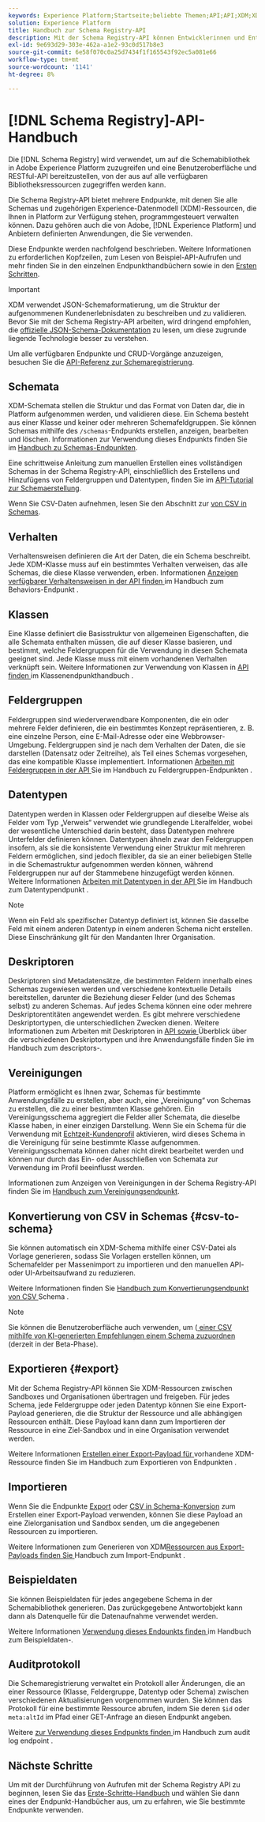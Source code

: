 ```yaml
---
keywords: Experience Platform;Startseite;beliebte Themen;API;API;XDM;XDM-System;Experience-Datenmodell;Experience-Datenmodell;Experience-Datenmodell;Datenmodell;Datenmodell;Schemaregistrierung;Schemaregistrierung;
solution: Experience Platform
title: Handbuch zur Schema Registry-API
description: Mit der Schema Registry-API können Entwicklerinnen und Entwickler alle Schemas und zugehörigen Experience-Datenmodell (XDM)-Ressourcen in Adobe Experience Platform programmgesteuert verwalten. In diesem Handbuch erfahren Sie, wie Sie wichtige Vorgänge mit der API durchführen.
exl-id: 9e693d29-303e-462a-a1e2-93c0d517b8e3
source-git-commit: 6e58f070c0a25d7434f1f165543f92ec5a081e66
workflow-type: tm+mt
source-wordcount: '1141'
ht-degree: 8%

---
```


# [!DNL Schema Registry]-API-Handbuch

Die [!DNL Schema Registry] wird verwendet, um auf die Schemabibliothek in Adobe Experience Platform zuzugreifen und eine Benutzeroberfläche und RESTful-API bereitzustellen, von der aus auf alle verfügbaren Bibliotheksressourcen zugegriffen werden kann.

Die Schema Registry-API bietet mehrere Endpunkte, mit denen Sie alle Schemas und zugehörigen Experience-Datenmodell (XDM)-Ressourcen, die Ihnen in Platform zur Verfügung stehen, programmgesteuert verwalten können. Dazu gehören auch die von Adobe, [!DNL Experience Platform] und Anbietern definierten Anwendungen, die Sie verwenden.

Diese Endpunkte werden nachfolgend beschrieben. Weitere Informationen zu erforderlichen Kopfzeilen, zum Lesen von Beispiel-API-Aufrufen und mehr finden Sie in den einzelnen Endpunkthandbüchern sowie in den [Ersten Schritten](./getting-started.md).

>[!IMPORTANT]
>
>XDM verwendet JSON-Schemaformatierung, um die Struktur der aufgenommenen Kundenerlebnisdaten zu beschreiben und zu validieren. Bevor Sie mit der Schema Registry-API arbeiten, wird dringend empfohlen, die [offizielle JSON-Schema-Dokumentation](https://json-schema.org/) zu lesen, um diese zugrunde liegende Technologie besser zu verstehen.

Um alle verfügbaren Endpunkte und CRUD-Vorgänge anzuzeigen, besuchen Sie die [API-Referenz zur Schemaregistrierung](https://www.adobe.io/experience-platform-apis/references/schema-registry/).

## Schemata

XDM-Schemata stellen die Struktur und das Format von Daten dar, die in Platform aufgenommen werden, und validieren diese. Ein Schema besteht aus einer Klasse und keiner oder mehreren Schemafeldgruppen. Sie können Schemas mithilfe des `/schemas`-Endpunkts erstellen, anzeigen, bearbeiten und löschen. Informationen zur Verwendung dieses Endpunkts finden Sie im [Handbuch zu Schemas-Endpunkten](./schemas.md).

Eine schrittweise Anleitung zum manuellen Erstellen eines vollständigen Schemas in der Schema Registry-API, einschließlich des Erstellens und Hinzufügens von Feldergruppen und Datentypen, finden Sie im [API-Tutorial zur Schemaerstellung](../tutorials/create-schema-api.md).

Wenn Sie CSV-Daten aufnehmen, lesen Sie den Abschnitt zur [ von CSV in Schemas](#csv-to-schema).

## Verhalten

Verhaltensweisen definieren die Art der Daten, die ein Schema beschreibt. Jede XDM-Klasse muss auf ein bestimmtes Verhalten verweisen, das alle Schemas, die diese Klasse verwenden, erben. Informationen [ Anzeigen verfügbarer Verhaltensweisen in der API finden ](./behaviors.md) im Handbuch zum Behaviors-Endpunkt .

## Klassen

Eine Klasse definiert die Basisstruktur von allgemeinen Eigenschaften, die alle Schemata enthalten müssen, die auf dieser Klasse basieren, und bestimmt, welche Feldergruppen für die Verwendung in diesen Schemata geeignet sind. Jede Klasse muss mit einem vorhandenen Verhalten verknüpft sein. Weitere Informationen zur Verwendung von Klassen in [ API finden ](./classes.md) im Klassenendpunkthandbuch .

## Feldergruppen

Feldergruppen sind wiederverwendbare Komponenten, die ein oder mehrere Felder definieren, die ein bestimmtes Konzept repräsentieren, z. B. eine einzelne Person, eine E-Mail-Adresse oder eine Webbrowser-Umgebung. Feldergruppen sind je nach dem Verhalten der Daten, die sie darstellen (Datensatz oder Zeitreihe), als Teil eines Schemas vorgesehen, das eine kompatible Klasse implementiert. Informationen [ Arbeiten mit Feldergruppen in der API ](./field-groups.md) Sie im Handbuch zu Feldergruppen-Endpunkten .

## Datentypen

Datentypen werden in Klassen oder Feldergruppen auf dieselbe Weise als Felder vom Typ „Verweis“ verwendet wie grundlegende Literalfelder, wobei der wesentliche Unterschied darin besteht, dass Datentypen mehrere Unterfelder definieren können. Datentypen ähneln zwar den Feldergruppen insofern, als sie die konsistente Verwendung einer Struktur mit mehreren Feldern ermöglichen, sind jedoch flexibler, da sie an einer beliebigen Stelle in die Schemastruktur aufgenommen werden können, während Feldergruppen nur auf der Stammebene hinzugefügt werden können. Weitere Informationen [ Arbeiten mit Datentypen in der API ](./data-types.md) Sie im Handbuch zum Datentypendpunkt .

>[!NOTE]
>
>Wenn ein Feld als spezifischer Datentyp definiert ist, können Sie dasselbe Feld mit einem anderen Datentyp in einem anderen Schema nicht erstellen. Diese Einschränkung gilt für den Mandanten Ihrer Organisation.

## Deskriptoren

Deskriptoren sind Metadatensätze, die bestimmten Feldern innerhalb eines Schemas zugewiesen werden und verschiedene kontextuelle Details bereitstellen, darunter die Beziehung dieser Felder (und des Schemas selbst) zu anderen Schemas. Auf jedes Schema können eine oder mehrere Deskriptorentitäten angewendet werden. Es gibt mehrere verschiedene Deskriptortypen, die unterschiedlichen Zwecken dienen. Weitere Informationen zum Arbeiten mit Deskriptoren in [ API sowie ](./descriptors.md) Überblick über die verschiedenen Deskriptortypen und ihre Anwendungsfälle finden Sie im Handbuch zum descriptors-.

## Vereinigungen

Platform ermöglicht es Ihnen zwar, Schemas für bestimmte Anwendungsfälle zu erstellen, aber auch, eine „Vereinigung“ von Schemas zu erstellen, die zu einer bestimmten Klasse gehören. Ein Vereinigungsschema aggregiert die Felder aller Schemata, die dieselbe Klasse haben, in einer einzigen Darstellung. Wenn Sie ein Schema für die Verwendung mit [Echtzeit-Kundenprofil](../../profile/home.md) aktivieren, wird dieses Schema in die Vereinigung für seine bestimmte Klasse aufgenommen. Vereinigungsschemata können daher nicht direkt bearbeitet werden und können nur durch das Ein- oder Ausschließen von Schemata zur Verwendung im Profil beeinflusst werden.

Informationen zum Anzeigen von Vereinigungen in der Schema Registry-API finden Sie im [Handbuch zum Vereinigungsendpunkt](./unions.md).

## Konvertierung von CSV in Schemas {#csv-to-schema}

Sie können automatisch ein XDM-Schema mithilfe einer CSV-Datei als Vorlage generieren, sodass Sie Vorlagen erstellen können, um Schemafelder per Massenimport zu importieren und den manuellen API- oder UI-Arbeitsaufwand zu reduzieren.

Weitere Informationen finden Sie [ Handbuch zum Konvertierungsendpunkt von CSV ](./export.md) Schema .

>[!NOTE]
>
>Sie können die Benutzeroberfläche auch verwenden, um ([ einer CSV mithilfe von KI-generierten Empfehlungen einem Schema zuzuordnen](../../ingestion/tutorials/map-csv/recommendations.md) (derzeit in der Beta-Phase).

## Exportieren {#export}

Mit der Schema Registry-API können Sie XDM-Ressourcen zwischen Sandboxes und Organisationen übertragen und freigeben. Für jedes Schema, jede Feldergruppe oder jeden Datentyp können Sie eine Export-Payload generieren, die die Struktur der Ressource und alle abhängigen Ressourcen enthält. Diese Payload kann dann zum Importieren der Ressource in eine Ziel-Sandbox und in eine Organisation verwendet werden.

Weitere Informationen [ Erstellen einer Export-Payload für ](./export.md) vorhandene XDM-Ressource finden Sie im Handbuch zum Exportieren von Endpunkten .

## Importieren

Wenn Sie die Endpunkte [Export](#export) oder [CSV in Schema-Konversion](./import.md) zum Erstellen einer Export-Payload verwenden, können Sie diese Payload an eine Zielorganisation und Sandbox senden, um die angegebenen Ressourcen zu importieren.

Weitere Informationen zum Generieren von XDM[Ressourcen aus Export-Payloads finden Sie ](./export.md) Handbuch zum Import-Endpunkt .

## Beispieldaten

Sie können Beispieldaten für jedes angegebene Schema in der Schemabibliothek generieren. Das zurückgegebene Antwortobjekt kann dann als Datenquelle für die Datenaufnahme verwendet werden.

Weitere Informationen [ Verwendung dieses Endpunkts finden ](./sample-data.md) im Handbuch zum Beispieldaten-.

## Auditprotokoll

Die Schemaregistrierung verwaltet ein Protokoll aller Änderungen, die an einer Ressource (Klasse, Feldergruppe, Datentyp oder Schema) zwischen verschiedenen Aktualisierungen vorgenommen wurden. Sie können das Protokoll für eine bestimmte Ressource abrufen, indem Sie deren `$id` oder `meta:altId` im Pfad einer GET-Anfrage an diesen Endpunkt angeben.

Weitere [ zur Verwendung dieses Endpunkts finden ](./audit-log.md) im Handbuch zum audit log endpoint .

## Nächste Schritte

Um mit der Durchführung von Aufrufen mit der Schema Registry API zu beginnen, lesen Sie das [Erste-Schritte-Handbuch](./getting-started.md) und wählen Sie dann eines der Endpunkt-Handbücher aus, um zu erfahren, wie Sie bestimmte Endpunkte verwenden.
